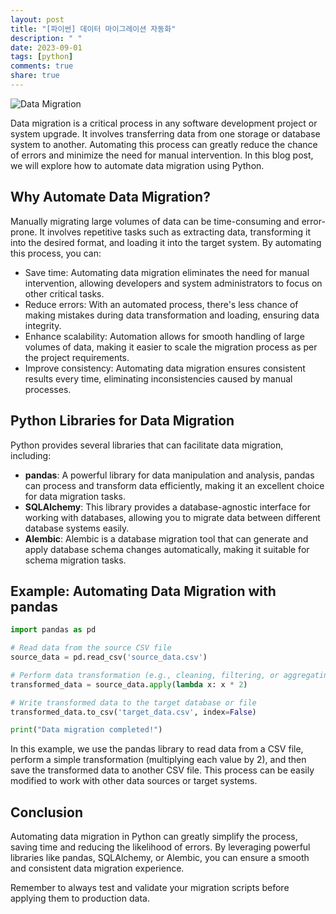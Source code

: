 ```yaml
---
layout: post
title: "[파이썬] 데이터 마이그레이션 자동화"
description: " "
date: 2023-09-01
tags: [python]
comments: true
share: true
---
```


![Data Migration](https://example.com/migration-image.jpg)

Data migration is a critical process in any software development project or system upgrade. It involves transferring data from one storage or database system to another. Automating this process can greatly reduce the chance of errors and minimize the need for manual intervention. In this blog post, we will explore how to automate data migration using Python.

## Why Automate Data Migration?

Manually migrating large volumes of data can be time-consuming and error-prone. It involves repetitive tasks such as extracting data, transforming it into the desired format, and loading it into the target system. By automating this process, you can:

- Save time: Automating data migration eliminates the need for manual intervention, allowing developers and system administrators to focus on other critical tasks.
- Reduce errors: With an automated process, there's less chance of making mistakes during data transformation and loading, ensuring data integrity.
- Enhance scalability: Automation allows for smooth handling of large volumes of data, making it easier to scale the migration process as per the project requirements.
- Improve consistency: Automating data migration ensures consistent results every time, eliminating inconsistencies caused by manual processes.

## Python Libraries for Data Migration

Python provides several libraries that can facilitate data migration, including:

- **pandas**: A powerful library for data manipulation and analysis, pandas can process and transform data efficiently, making it an excellent choice for data migration tasks.
- **SQLAlchemy**: This library provides a database-agnostic interface for working with databases, allowing you to migrate data between different database systems easily.
- **Alembic**: Alembic is a database migration tool that can generate and apply database schema changes automatically, making it suitable for schema migration tasks.

## Example: Automating Data Migration with pandas

```python
import pandas as pd

# Read data from the source CSV file
source_data = pd.read_csv('source_data.csv')

# Perform data transformation (e.g., cleaning, filtering, or aggregating)
transformed_data = source_data.apply(lambda x: x * 2)

# Write transformed data to the target database or file
transformed_data.to_csv('target_data.csv', index=False)

print("Data migration completed!")
```

In this example, we use the pandas library to read data from a CSV file, perform a simple transformation (multiplying each value by 2), and then save the transformed data to another CSV file. This process can be easily modified to work with other data sources or target systems.

## Conclusion

Automating data migration in Python can greatly simplify the process, saving time and reducing the likelihood of errors. By leveraging powerful libraries like pandas, SQLAlchemy, or Alembic, you can ensure a smooth and consistent data migration experience.

Remember to always test and validate your migration scripts before applying them to production data.